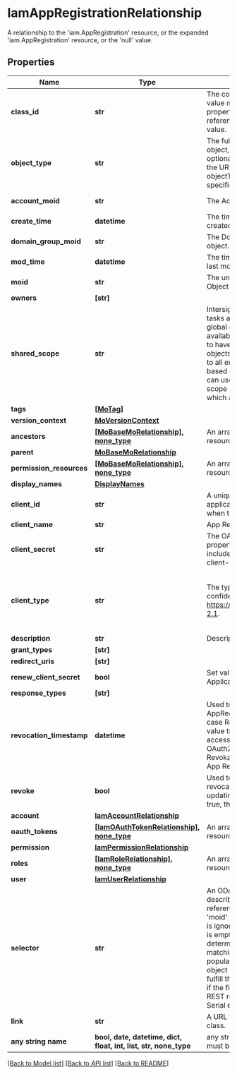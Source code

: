 # IamAppRegistrationRelationship

A relationship to the 'iam.AppRegistration' resource, or the expanded 'iam.AppRegistration' resource, or the 'null' value.
## Properties
Name | Type | Description | Notes
------------ | ------------- | ------------- | -------------
**class_id** | **str** | The concrete type of this complex type. Its value must be the same as the &#39;objectType&#39; property. The OpenAPI document references this property as a discriminator value. | [readonly] 
**object_type** | **str** | The fully-qualified type of this managed object, i.e. the class name. This property is optional. The ObjectType is implied from the URL path. If specified, the value of objectType must match the class name specified in the URL path. | [readonly] defaults to nulltype.Null
**account_moid** | **str** | The Account ID for this managed object. | [optional] [readonly] 
**create_time** | **datetime** | The time when this managed object was created. | [optional] [readonly] 
**domain_group_moid** | **str** | The DomainGroup ID for this managed object. | [optional] [readonly] 
**mod_time** | **datetime** | The time when this managed object was last modified. | [optional] [readonly] 
**moid** | **str** | The unique identifier of this Managed Object instance. | [optional] 
**owners** | **[str]** |  | [optional] 
**shared_scope** | **str** | Intersight provides pre-built workflows, tasks and policies to end users through global catalogs. Objects that are made available through global catalogs are said to have a &#39;shared&#39; ownership. Shared objects are either made globally available to all end users or restricted to end users based on their license entitlement. Users can use this property to differentiate the scope (global or a specific license tier) to which a shared MO belongs. | [optional] [readonly] 
**tags** | [**[MoTag]**](MoTag.md) |  | [optional] 
**version_context** | [**MoVersionContext**](MoVersionContext.md) |  | [optional] 
**ancestors** | [**[MoBaseMoRelationship], none_type**](MoBaseMoRelationship.md) | An array of relationships to moBaseMo resources. | [optional] [readonly] 
**parent** | [**MoBaseMoRelationship**](MoBaseMoRelationship.md) |  | [optional] 
**permission_resources** | [**[MoBaseMoRelationship], none_type**](MoBaseMoRelationship.md) | An array of relationships to moBaseMo resources. | [optional] [readonly] 
**display_names** | [**DisplayNames**](DisplayNames.md) |  | [optional] 
**client_id** | **str** | A unique identifier for the OAuth2 client application. The client ID is auto-generated when the AppRegistration object is created. | [optional] [readonly] 
**client_name** | **str** | App Registration name specified by user. | [optional] 
**client_secret** | **str** | The OAuth2 client secret. The value of this property is generated when grantType includes &#39;client-credentials&#39;. Otherwise, no client-secret is generated. | [optional] 
**client_type** | **str** | The type of the OAuth2 client (public or confidential), as specified in https://tools.ietf.org/html/rfc6749#section-2.1. | [optional]  if omitted the server will use the default value of "public"
**description** | **str** | Description of the application. | [optional] 
**grant_types** | **[str]** |  | [optional] 
**redirect_uris** | **[str]** |  | [optional] 
**renew_client_secret** | **bool** | Set value to true to renew the client-secret. Applicable to client_credentials grant type. | [optional] 
**response_types** | **[str]** |  | [optional] 
**revocation_timestamp** | **datetime** | Used to perform revocation for tokens of AppRegistration. Updated only internally is case Revoke property come from UI with value true. On each request with OAuth2 access token the CreationTime of the OAuth2 token will be compared to RevokationTimestamp of the corresponding App Registration. | [optional] [readonly] 
**revoke** | **bool** | Used to trigger update the revocationTimestamp value. If UI sent updating request with the Revoke value is true, then update RevocationTimestamp. | [optional] 
**account** | [**IamAccountRelationship**](IamAccountRelationship.md) |  | [optional] 
**oauth_tokens** | [**[IamOAuthTokenRelationship], none_type**](IamOAuthTokenRelationship.md) | An array of relationships to iamOAuthToken resources. | [optional] [readonly] 
**permission** | [**IamPermissionRelationship**](IamPermissionRelationship.md) |  | [optional] 
**roles** | [**[IamRoleRelationship], none_type**](IamRoleRelationship.md) | An array of relationships to iamRole resources. | [optional] 
**user** | [**IamUserRelationship**](IamUserRelationship.md) |  | [optional] 
**selector** | **str** | An OData $filter expression which describes the REST resource to be referenced. This field may be set instead of &#39;moid&#39; by clients. 1. If &#39;moid&#39; is set this field is ignored. 1. If &#39;selector&#39; is set and &#39;moid&#39; is empty/absent from the request, Intersight determines the Moid of the resource matching the filter expression and populates it in the MoRef that is part of the object instance being inserted/updated to fulfill the REST request. An error is returned if the filter matches zero or more than one REST resource. An example filter string is: Serial eq &#39;3AA8B7T11&#39;. | [optional] [readonly] 
**link** | **str** | A URL to an instance of the &#39;mo.MoRef&#39; class. | [optional] 
**any string name** | **bool, date, datetime, dict, float, int, list, str, none_type** | any string name can be used but the value must be the correct type | [optional]

[[Back to Model list]](../README.md#documentation-for-models) [[Back to API list]](../README.md#documentation-for-api-endpoints) [[Back to README]](../README.md)


